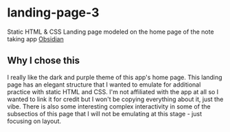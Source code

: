 # landing-page-3

Static HTML &amp; CSS Landing page modeled on the home page of the note taking app [Obsidian](https://obsidian.md/)

## Why I chose this

I really like the dark and purple theme of this app's home page. This landing page has an elegant structure that I wanted to emulate for additional practice with static HTML and CSS. I'm not affiliated with the app at all so I wanted to link it for credit but I won't be copying everything about it, just the vibe. There is also some interesting complex interactivity in some of the subsectios of this page that I will not be emulating at this stage - just focusing on layout.
